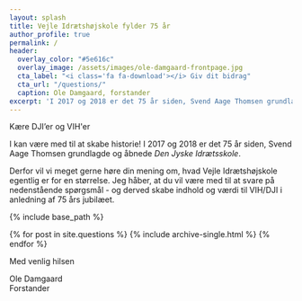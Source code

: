 ```yaml
---
layout: splash
title: Vejle Idrætshøjskole fylder 75 år
author_profile: true
permalink: /
header:
  overlay_color: "#5e616c"
  overlay_image: /assets/images/ole-damgaard-frontpage.jpg
  cta_label: "<i class='fa fa-download'></i> Giv dit bidrag"
  cta_url: "/questions/"
  caption: Ole Damgaard, forstander
excerpt: 'I 2017 og 2018 er det 75 år siden, Svend Aage Thomsen grundlagde og åbnede <em>Den Jyske Idrætsskole</em>. Det vil vi fejre!'
---
```


Kære DJI’er og VIH'er

I kan være med til at skabe historie! I 2017 og 2018 er det 75 år siden, Svend Aage Thomsen grundlagde og åbnede <em>Den Jyske Idrætsskole</em>. 

Derfor vil vi meget gerne høre din mening om, hvad Vejle Idrætshøjskole egentlig er for en størrelse. Jeg håber, at du vil være med til at svare på nedenstående spørgsmål - og derved skabe indhold og værdi til VIH/DJI i anledning af 75 års jubilæet.

{% include base_path %}

<div class="grid__wrapper">
  {% for post in site.questions %}
    {% include archive-single.html %}
  {% endfor %}
</div>

Med venlig hilsen

Ole Damgaard  
Forstander
